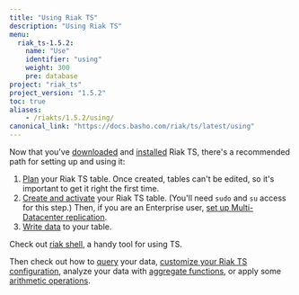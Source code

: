 ```yaml
---
title: "Using Riak TS"
description: "Using Riak TS"
menu:
  riak_ts-1.5.2:
    name: "Use"
    identifier: "using"
    weight: 300
    pre: database
project: "riak_ts"
project_version: "1.5.2"
toc: true
aliases:
    - /riakts/1.5.2/using/
canonical_link: "https://docs.basho.com/riak/ts/latest/using"
---
```



[activating]: creating-activating/
[aggregate]: querying/select/aggregate-functions/
[arithmetic]: querying/select/arithmetic-operations/
[configuring]: /riak/ts/1.5.2/configuring/
[download]: /riak/ts/1.5.2/downloads/
[installing]: ../setup/installing/
[mdc]: /riak/ts/1.5.2/configuring/mdc/
[planning]: planning/
[querying]: querying/
[riakshell]: riakshell/
[writing]: writingdata/


Now that you've [downloaded][download] and [installed][installing] Riak TS, there's a recommended path for setting up and using it:

1. [Plan][planning] your Riak TS table. Once created, tables can't be edited, so it's important to get it right the first time.
2. [Create and activate][activating] your Riak TS table. (You'll need `sudo` and `su` access for this step.) Then, if you are an Enterprise user, [set up Multi-Datacenter replication][mdc].
3. [Write data][writing] to your table.

Check out [riak shell][riakshell], a handy tool for using TS.
 
Then check out how to [query][querying] your data, [customize your Riak TS configuration][configuring], analyze your data with [aggregate functions][aggregate], or apply some [arithmetic operations][arithmetic].
